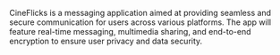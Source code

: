 CineFlicks is a messaging application aimed at providing seamless and secure communication for users across various platforms. The app will feature real-time messaging, multimedia sharing, and end-to-end encryption to ensure user privacy and data security.